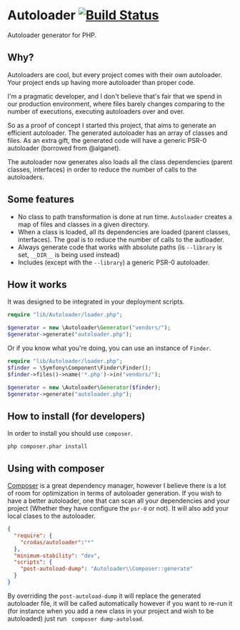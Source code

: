Autoloader [![Build Status](https://secure.travis-ci.org/crodas/Autoloader.png?branch=master)](http://travis-ci.org/crodas/Autoloader) 
===============

Autoloader generator for PHP.

Why?
----

Autoloaders are cool, but every project comes with their own autoloader. Your project ends up having more autoloader than proper code.

I'm a pragmatic developer, and I don't believe that's fair that we spend in our production environment, where files barely changes comparing to the number of executions, executing autoloaders over and over.

So as a proof of concept I started this project, that aims to generate an efficient autoloader. The generated autoloader has an array of classes and files. As an extra gift, the generated code will have a generic PSR-0 autoloader (borrowed from @alganet).

The autoloader now generates also loads all the class dependencies (parent classes, interfaces) in order to reduce the number of calls to the autoloaders.

Some features
-------------

* No class to path transformation is done at run time. `Autoloader` creates a map of files and classes in a given directory.
* When a class is loaded, all its dependencies are loaded (parent classes, interfaces). The goal is to reduce the number of calls to the autloader.
* Always generate code that works with absolute paths (is `--library` is set, `__DIR__` is being used instead)
* Includes (except with the `--library`) a generic PSR-0 autoloader.

How it works
------------

It was designed to be integrated in your deployment scripts. 
```php
require "lib/Autoloader/loader.php";

$generator = new \Autoloader\Generator("vendors/");
$generator->generate("autoloader.php");
```

Or if you know what you're doing, you can use an instance of `Finder`.

```php
require "lib/Autoloader/loader.php";
$finder = \Symfony\Component\Finder\Finder();
$finder->files()->name('*.php')->in("vendors/");

$generator = new \Autoloader\Generator($finder);
$generator->generate("autoloader.php");
```

How to install (for developers)
----------------------------

In order to install you should use `composer`.

```
php composer.phar install
```

Using with composer
-------------------

[Composer](http://getcomposer.org) is a great dependency manager, however I believe there is a lot of room for optimization in terms of autoloader generation. If you wish to have a better autoloader, one that can scan all your dependencies and your project (Whether they have configure the `psr-0` or not). It will also add your local clases to the autoloader.

```json
{
  "require": {
    "crodas/autoloader":"*"
  },
  "minimum-stability": "dev",
  "scripts": {
    "post-autoload-dump": "Autoloader\\Composer::generate"
  }
}
```

By overriding the `post-autoload-dump` it will replace the generated autoloader file, it will be called automatically however if you want to re-run it (for instance when you add a new class in your project and wish to be autoloaded) just run ` composer dump-autoload`.
